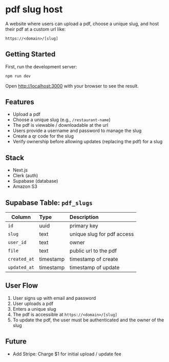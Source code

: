 # pdf slug host

A website where users can upload a pdf, choose a unique slug, and host their pdf at a custom url like:

`https://<domain>/[slug]`

## Getting Started

First, run the development server:

```bash
npm run dev
```

Open [http://localhost:3000](http://localhost:3000) with your browser to see the result.

## Features

- Upload a pdf
- Choose a unique slug (e.g., `/restaurant-name`)
- The pdf is viewable / downloadable at the url
- Users provide a username and password to manage the slug
- Create a qr code for the slug
- Verify ownership before allowing updates (replacing the pdf) for a slug

## Stack

- Next.js
- Clerk (auth)
- Supabase (database)
- Amazon S3

## Supabase Table: `pdf_slugs`

| Column          | Type      | Description                       |
|-----------------|:----------|:----------------------------------|
| `id`            | uuid      | primary key                      |
| `slug`          | text      | unique slug for pdf access       |
| `user_id`       | text      | owner                            |
| `file`          | text      | public url to the pdf            |
| `created_at`    | timestamp | timestamp of create              |
| `updated_at`    | timestamp | timestamp of update              |

## User Flow

1. User signs up with email and password
2. User uploads a pdf
3. Enters a unique slug
4. The pdf is accessible at `https://<domain>/[slug]`
5. To update the pdf, the user must be authenticated and the owner of the slug

## Future 

- Add Stripe: Charge $1 for initial upload / update fee
